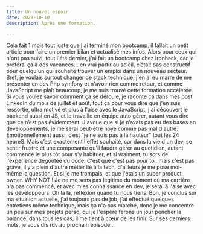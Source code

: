 ```yaml
---
title: Un nouvel espoir
date: 2021-10-10
description: Après une formation.

---
```

Cela fait 1 mois tout juste que j'ai terminé mon bootcamp, il fallait un petit article pour faire un premier bilan et actualisé mes infos. Alors pour ceux qui n'ont pas suivi, tout l'été dernier, j'ai fait un bootcamp chez Ironhack, car je préférai ça à des vacances... en vrai partir au soleil, c’était pas constructif pour quelqu'un qui souhaite trouver un emploi dans un nouveau secteur. Bref, je voulais surtout changer de stack technique, j'en ai eu marre de me présenter en dev Php symfony et n'avoir rien comme retour, et comme JavaScript me plaît beaucoup, je me suis trouvé cette formation accélérée. Si vous voulez savoir comment ça se déroule, je raconte ça dans mes post LinkedIn du mois de juillet et août, tout ça pour vous dire que j'en suis ressortie, ultra motivé et plus à l'aise avec le JavaScript, j'ai découvert le backend aussi en JS, et le travaille en équipe auto gérer, autant vous dire que ce n’est pas évidemment. J'avoue que si je n’avais pas eu des bases en développements, je me serai peut-être noyé comme pas mal d'autre. Émotionnellement aussi, c’est "je ne suis pas à la hauteur" tout les 24 heureS. Mais c’est exactement l'effet souhaité, car dans la vie d'un dev, se sentir frustré et une composante qu'il faudra gérer au quotidien, autant commencé le plus tôt pour s'y habituer, et si vraiment, tu sors de l'expérience dégoûtée du code. C'est que c'est pas pour toi, mais c'est pas grave, il y a plein d'autre métier lié à la tech, d'ailleurs je me pose moi-même la question. Et si je me trompais, et que j'étais un super product owner. WHY NOT ! Je ne me sens pas légitime du moment où ma carrière n'a pas commencé, et avec m'es connaissance en dev, je serai à l'aise avec les développeurs. Oh la la, réflexion quand tu nous tiens. Bon, je conclus sur ma situation actuelle, j'ai toujours pas de job, j'ai effectué quelques entretiens même technique, mais ça n'a pas marché, donc je me concentre un peu sur mes projets perso, qui je l'espère ferons un jour pencher la balance, dans tous les cas, il me tient à cœur de les finir. Sur ses derniers mots, je vous dis rdv au prochain épisode...
